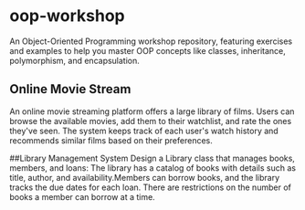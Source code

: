# oop-workshop
An Object-Oriented Programming workshop repository, featuring exercises and examples to help you master OOP concepts like classes, inheritance, polymorphism, and encapsulation.

## Online Movie Stream
An online movie streaming platform offers a large library of films. Users can browse the available movies, add them to their watchlist, and rate the ones they've seen. The system keeps track of each user's watch history and recommends similar films based on their preferences.

##Library Management System
 Design a Library class that manages books, members, and loans:
 The library has a catalog of books with details such as title, author, and availability.Members can borrow books, and the library tracks the due dates for each loan.
 There are restrictions on the number of books a member can borrow at a time.